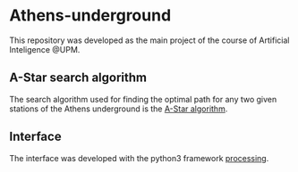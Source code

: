 # Athens-underground

This repository was developed as the main project of the course of Artificial Inteligence @UPM.

## A-Star search algorithm

The search algorithm used for finding the optimal path for any two given stations of the Athens underground is the [A-Star algorithm](https://en.wikipedia.org/wiki/A*_search_algorithm).

## Interface

The interface was developed with the python3 framework [processing](https://py.processing.org/).
